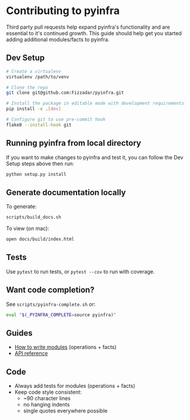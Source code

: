 # Contributing to pyinfra

Third party pull requests help expand pyinfra's functionality and are essential to it's continued growth. This guide should help get you started adding additional modules/facts to pyinfra.


## Dev Setup

```sh
# Create a virtualenv
virtualenv /path/to/venv

# Clone the repo
git clone git@github.com:Fizzadar/pyinfra.git

# Install the package in editable mode with development requirements
pip install -e .[dev]

# Configure git to use pre-commit hook
flake8 --install-hook git
```

## Running pyinfra from local directory
If you want to make changes to pyinfra and test it, you can follow the Dev Setup steps above then run:

```sh
python setup.py install
```

## Generate documentation locally

To generate:
```sh
scripts/build_docs.sh
```

To view (on mac):

```sh
open docs/build/index.html
```

## Tests

Use `pytest` to run tests, or `pytest --cov` to run with coverage.

## Want code completion?

See `scripts/pyinfra-complete.sh` or:


```sh
eval "$(_PYINFRA_COMPLETE=source pyinfra)"
```

## Guides

+ [How to write modules](https://pyinfra.readthedocs.io/page/api/modules.html) (operations + facts)
+ [API reference](https://pyinfra.readthedocs.io/page/api/reference.html)


## Code

+ Always add tests for modules (operations + facts)
+ Keep code style consistent:
    - ~90 character lines
    - no hanging indents
    - single quotes everywhere possible

